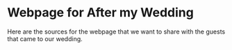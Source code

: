 Webpage for After my Wedding
===

Here are the sources for the webpage that we want to share with the guests that came to our wedding.
